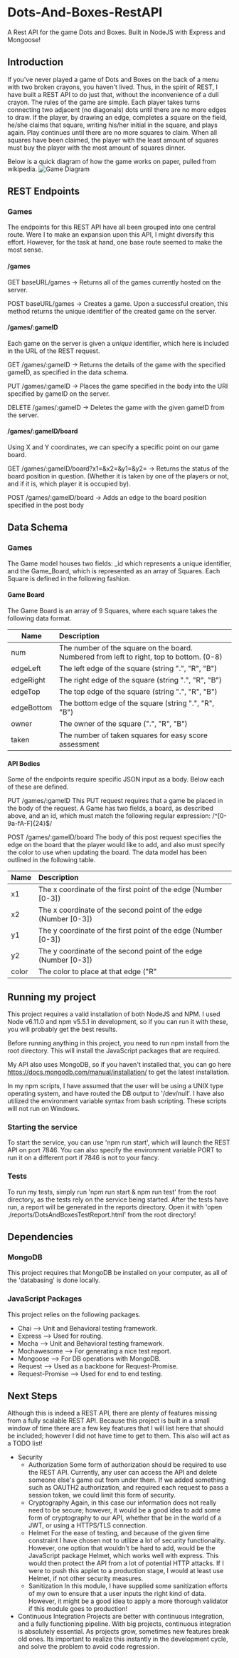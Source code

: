 # Dots-And-Boxes-RestAPI
A Rest API for the game Dots and Boxes. Built in NodeJS with Express and Mongoose!
## Introduction
If you've never played a game of Dots and Boxes on the back of a menu with two broken crayons, you
haven't lived. Thus, in the spirit of REST, I have built a REST API to do just that, without the inconvenience
of a dull crayon. The rules of the game are simple. Each player takes turns connecting two adjacent (no
diagonals) dots until there are no more edges to draw. If the player, by drawing an edge,
completes a square on the field, he/she claims that square, writing his/her initial in the square, and plays
again. Play continues until there are no more squares to claim. When all squares have been claimed, the player
with the least amount of squares must buy the player with the most amount of squares dinner.

Below is a quick diagram of how the game works on paper, pulled from wikipedia.
![Game Diagram](https://upload.wikimedia.org/wikipedia/commons/thumb/f/fa/Dots-and-boxes.svg/1200px-Dots-and-boxes.svg.png)


## REST Endpoints

### Games
The endpoints for this REST API have all been grouped into one central route. Were I to make an expansion upon this API, I might diversify this effort. However, for the task at hand, one base route seemed to make the most sense.

#### /games
GET baseURL/games -> Returns all of the games currently hosted on the server.

POST baseURL/games -> Creates a game. Upon a successful creation, this method returns the unique identifier of the created game on the server.

#### /games/:gameID
Each game on the server is given a *unique* identifier, which here is included in the URL of the REST request.

GET /games/:gameID -> Returns the details of the game with the specified gameID, as specified in the data schema.

PUT /games/:gameID -> Places the game specified in the body into the URI specified by gameID on the server.

DELETE /games/:gameID -> Deletes the game with the given gameID from the server.

#### /games/:gameID/board
Using X and Y coordinates, we can specify a specific point on our game board.

GET /games/:gameID/board?x1=&x2=&y1=&y2= -> Returns the status of the board position in question. (Whether it is taken by one of the players or not, and if it is, which player it is occupied by).

POST /games/:gameID/board ->
Adds an edge to the board position specified in the post body

## Data Schema

### Games
The Game model houses two fields: \_id which represents a unique identifier, and the Game_Board, which
is represented as an array of Squares. Each Square is defined in the following fashion.

#### Game Board
The Game Board is an array of 9 Squares, where each square takes the following data format.

| Name        | Description           
| ----------- |:-------------
| num         | The number of the square on the board. Numbered from left to right, top to bottom. (0-8)
| edgeLeft    | The left edge of the square (string ".", "R", "B")
| edgeRight   | The right edge of the square (string ".", "R", "B")
| edgeTop     | The top edge of the square (string ".", "R", "B")
| edgeBottom  | The bottom edge of the square (string ".", "R", "B")
| owner       | The owner of the square (".", "R", "B")
| taken       | The number of taken squares for easy score assessment

#### API Bodies
Some of the endpoints require specific JSON input as a body. Below each of these are defined.

PUT /games/:gameID
This PUT request requires that a game be placed in the body of the request.
A Game has two fields, a board, as described above, and an id, which must match
the following regular expression: /^[0-9a-fA-F]{24}$/

POST /games/:gameID/board
The body of this post request specifies the edge on the board that the player
would like to add, and also must specify the color to use when updating the board.
The data model has been outlined in the following table.

| Name   | Description           
| -------|:-------------
| x1     | The x coordinate of the first point of the edge (Number [0-3])
| x2     | The x coordinate of the second point of the edge (Number [0-3])
| y1     | The y coordinate of the first point of the edge (Number [0-3])
| y2     | The y coordinate of the second point of the edge (Number [0-3])
| color  | The color to place at that edge ("R" || "B")

## Running my project
This project requires a valid installation of both NodeJS and NPM. I used
Node v6.11.0 and npm v5.5.1 in development, so if you can run it with these,
you will probably get the best results.

Before running anything in this project, you need to run npm install from
the root directory. This will install the JavaScript packages that are required.

My API also uses MongoDB, so if you haven't installed that, you can go here
https://docs.mongodb.com/manual/installation/ to get the latest installation.

In my npm scripts, I have assumed that the user will be using a UNIX type operating
system, and have routed the DB output to '/dev/null'. I have also utilized the
environment variable syntax from bash scripting. These scripts will not run on Windows.

### Starting the service
To start the service, you can use 'npm run start', which will launch the REST API
on port 7846. You can also specify the environment variable PORT to run it on a
different port if 7846 is not to your fancy.

### Tests
To run my tests, simply run 'npm run start & npm run test' from the root directory,
as the tests rely on the service being started. After the tests have run, a report
will be generated in the reports directory. Open it with 'open ./reports/DotsAndBoxesTestReport.html'
from the root directory!

## Dependencies

### MongoDB
This project requires that MongoDB be installed on your computer, as all of the
'databasing' is done locally.

### JavaScript Packages
This project relies on the following packages.
* Chai --> Unit and Behavioral testing framework.
* Express --> Used for routing.
* Mocha --> Unit and Behavioral testing framework.
* Mochawesome --> For generating a nice test report.
* Mongoose --> For DB operations with MongoDB.
* Request --> Used as a backbone for Request-Promise.
* Request-Promise --> Used for end to end testing.

## Next Steps
Although this is indeed a REST API, there are plenty of features missing from
a fully scalable REST API. Because this project is built in a small window of time
there are a few key features that I will list here that should be included; however
I did not have time to get to them. This also will act as a TODO list!
* Security
  * Authorization
  Some form of authorization should be required to use the REST API. Currently,
  any user can access the API and delete someone else's game out from under them.
  If we added something such as OAUTH2 authorization, and required each request
  to pass a session token, we could limit this form of security.
  * Cryptography
  Again, in this case our information does not really need to be secure; however, it
  would be a good idea to add some form of cryptography to our API, whether that be in
  the world of a JWT, or using a HTTPS/TLS connection.
  * Helmet
  For the ease of testing, and because of the given time constraint
  I have chosen not to utilize a lot of security functionality.
  However, one option that wouldn't be hard to add, would be the JavaScript package Helmet,
  which works well with express. This would then protect the API from a lot of potential
  HTTP attacks. If I were to push this applet to a production stage, I would at least use Helmet,
  if not other security measures.
  * Sanitization
  In this module, I have supplied some sanitization efforts of my own to ensure that a user
  inputs the right kind of data. However, it might be a good idea to apply a more thorough
  validator if this module goes to production!
* Continuous Integration
Projects are better with continuous integration, and a fully functioning pipeline.
With big projects, continuous integration is absolutely essential. As projects grow,
sometimes new features break old ones. Its important to realize this instantly in the
development cycle, and solve the problem to avoid code regression.
